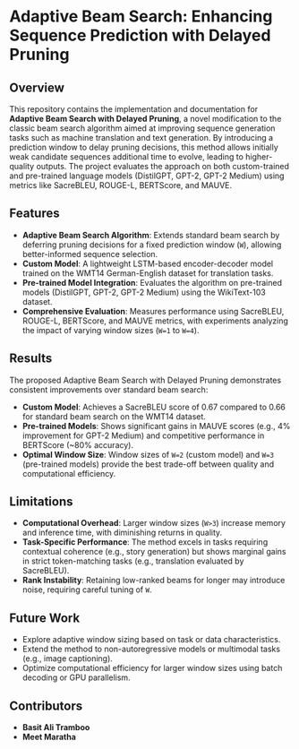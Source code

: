 # Adaptive Beam Search: Enhancing Sequence Prediction with Delayed Pruning

## Overview
This repository contains the implementation and documentation for **Adaptive Beam Search with Delayed Pruning**, a novel modification to the classic beam search algorithm aimed at improving sequence generation tasks such as machine translation and text generation. By introducing a prediction window to delay pruning decisions, this method allows initially weak candidate sequences additional time to evolve, leading to higher-quality outputs. The project evaluates the approach on both custom-trained and pre-trained language models (DistilGPT, GPT-2, GPT-2 Medium) using metrics like SacreBLEU, ROUGE-L, BERTScore, and MAUVE.

## Features
- **Adaptive Beam Search Algorithm**: Extends standard beam search by deferring pruning decisions for a fixed prediction window (`W`), allowing better-informed sequence selection.
- **Custom Model**: A lightweight LSTM-based encoder-decoder model trained on the WMT14 German-English dataset for translation tasks.
- **Pre-trained Model Integration**: Evaluates the algorithm on pre-trained models (DistilGPT, GPT-2, GPT-2 Medium) using the WikiText-103 dataset.
- **Comprehensive Evaluation**: Measures performance using SacreBLEU, ROUGE-L, BERTScore, and MAUVE metrics, with experiments analyzing the impact of varying window sizes (`W=1` to `W=4`).

## Results
The proposed Adaptive Beam Search with Delayed Pruning demonstrates consistent improvements over standard beam search:
- **Custom Model**: Achieves a SacreBLEU score of 0.67 compared to 0.66 for standard beam search on the WMT14 dataset.
- **Pre-trained Models**: Shows significant gains in MAUVE scores (e.g., 4% improvement for GPT-2 Medium) and competitive performance in BERTScore (~80% accuracy).
- **Optimal Window Size**: Window sizes of `W=2` (custom model) and `W=3` (pre-trained models) provide the best trade-off between quality and computational efficiency.


## Limitations
- **Computational Overhead**: Larger window sizes (`W>3`) increase memory and inference time, with diminishing returns in quality.
- **Task-Specific Performance**: The method excels in tasks requiring contextual coherence (e.g., story generation) but shows marginal gains in strict token-matching tasks (e.g., translation evaluated by SacreBLEU).
- **Rank Instability**: Retaining low-ranked beams for longer may introduce noise, requiring careful tuning of `W`.


## Future Work
- Explore adaptive window sizing based on task or data characteristics.
- Extend the method to non-autoregressive models or multimodal tasks (e.g., image captioning).
- Optimize computational efficiency for larger window sizes using batch decoding or GPU parallelism.

## Contributors
- **Basit Ali Tramboo**
- **Meet Maratha**